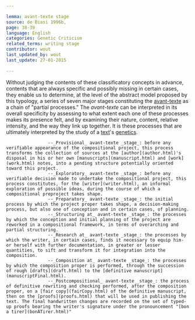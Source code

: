 ```yaml
---

lemma: avant-texte stage
source: de Biasi 1996b,
page: 38-39 
language: English
categories: Genetic Criticism
related_terms: writing stage
contributor: wout
last_updated_by: wout
last_update: 27-01-2015
        
---
```


Without judging the contents of these classificatory concepts in advance, contents that are always specific and possibly missing in certain cases, they enable us to determine, at the level of the abstract model proposed by this typology, a series of seven major stages constituting the [avant-texte](avantTexte) as a chain of "partial processes." The _avant-texte_ can be interpreted in its overall specificity by assessing to what extent each one of these processes makes its presence felt, and by examining their nature, content, relative intensity, and the way they link up together. It is these processes that are ultimately interpreted by the study of a [text](text.html)'s [genetics](genesis.html).


                
                    --_Provisional_ avant-texte _stage_: before any verifiable appearance of the compositional project, this process transforms the collection of sources at the [author](author.html)'s disposal in his or her own [manuscripts](manuscript.html) and [work](work.html) notes, into a pending structure potentially oriented toward this project.
                    --_Exploratory_ avant-texte _stage_: before any verifiable decision made to undertake the compositional project, this process constitutes, for the [writer](writer.html), an informal exploration of possible ideas, during the course of which a compositional preproject takes shape.                
                    --_Preparatory_ avant-texte _stage_: the initial process by which the project proper takes shape, a decision-making process, but also one of conception and in certain cases, of planning.          
                    --_Structuring at_ avant-texte _stage_: the processes by which the conception and initial planning of the project are reworked in a compositional framework, in terms of overarching and partial structuring.                
                    --_Research at_ avant-texte _stage_: the processes by which the writer, in certain cases, finds it necessary to equip him- or herself with further documentation, in greater or lesser quantities, to sift and transform it for integration into the composition.                
                    --_Composition at_ avant-texte _stage_: the processes by which the composition proper is performed, through the succession of rough [drafts](draft.html) to the [definitive manuscript](manuscriptFinal.html).                
                    --_Postcompositional_ avant-texte _stage_: the process of definitive rewriting and checking performed, after the composition proper, on a [fair copy](fairCopy.html) of the definitive manuscript, then on the [proofs](proofs.html) that will be used in publishing the text. The final handwritten changes are recorded on the set of typed-up proofs bearing the writer's signature under the pronouncement "[bon a tirer](bonÀTirer.html)"
                
            

